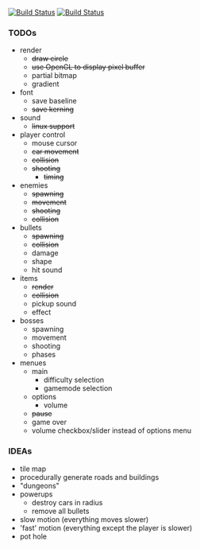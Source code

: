 [![Build Status](https://travis-ci.org/henne90gen/RacingToHell.svg?branch=remake)](https://travis-ci.org/henne90gen/RacingToHell)
[![Build Status](https://ci.appveyor.com/api/projects/status/y3sk6m09nwjqwjl7?svg=true)](https://ci.appveyor.com/project/henne90gen/racingtohell)


### TODOs

- render
    - ~~draw circle~~
    - ~~use OpenGL to display pixel buffer~~
    - partial bitmap
    - gradient
- font
    - save baseline
    - ~~save kerning~~
- sound
    - ~~linux support~~
- player control
    - mouse cursor
    - ~~car movement~~
    - ~~collision~~
    - ~~shooting~~
        - ~~timing~~
- enemies
    - ~~spawning~~
    - ~~movement~~
    - ~~shooting~~
    - ~~collision~~
- bullets
    - ~~spawning~~
    - ~~collision~~
    - damage
    - shape
    - hit sound
- items
    - ~~render~~
    - ~~collision~~
    - pickup sound
    - effect
- bosses
    - spawning
    - movement
    - shooting
    - phases
- menues
	- main
	    - difficulty selection
	    - gamemode selection
	- options
		- volume
	- ~~pause~~
    - game over
    - volume checkbox/slider instead of options menu


### IDEAs

- tile map
- procedurally generate roads and buildings
- "dungeons"
- powerups
    - destroy cars in radius
    - remove all bullets
- slow motion (everything moves slower)
- 'fast' motion (everything except the player is slower)
- pot hole
